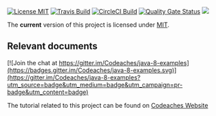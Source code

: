 [![License MIT][MIT badge]][MIT]
[![Travis Build][Travis badge]][Travis]
[![CircleCI Build][CircleCI badge]][CircleCI]
[![Quality Gate Status][Quality Gate Status badge]][Quality Gate]
[![][Paypal Donate Img]][Paypal Donate Link]

The **current** version of this project is licensed under [MIT].

## Relevant documents

[![Join the chat at https://gitter.im/Codeaches/java-8-examples](https://badges.gitter.im/Codeaches/java-8-examples.svg)](https://gitter.im/Codeaches/java-8-examples?utm_source=badge&utm_medium=badge&utm_campaign=pr-badge&utm_content=badge)

The tutorial related to this project can be found on [Codeaches Website]

[MIT badge]: https://img.shields.io/:license-MIT%202.0-blue.svg
[MIT]: https://opensource.org/licenses/mit-license.php

[Paypal Donate Img]: https://www.paypalobjects.com/en_US/i/btn/btn_donate_SM.gif
[Paypal Donate Link]: https://www.paypal.com/cgi-bin/webscr?cmd=_donations&business=FLER29DWAYJ58&currency_code=USD&source=url

[Codeaches Website]: https://codeaches.com

[Travis badge]: https://img.shields.io/travis/codeaches/java-8-examples/master.svg?label=Travis%20Code%20Build&style=flat
[Travis]: https://travis-ci.org/codeaches/java-8-examples/builds

[CircleCI badge]: https://circleci.com/gh/codeaches/java-8-examples.svg?style=svg
[CircleCI]: https://circleci.com/gh/codeaches/java-8-examples

[Quality Gate Status badge]: https://sonarcloud.io/api/project_badges/measure?project=java-8-examples&metric=alert_status
[Quality Gate]: https://sonarcloud.io/dashboard?id=java-8-examples
